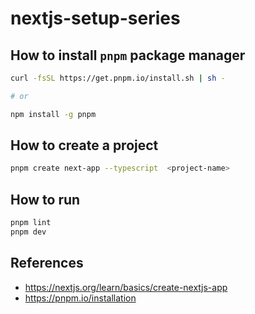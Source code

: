 # nextjs-setup-series

## How to install `pnpm` package manager

```bash
curl -fsSL https://get.pnpm.io/install.sh | sh -

# or

npm install -g pnpm
```

## How to create a project

```sh
pnpm create next-app --typescript  <project-name>
```

## How to run

```sh
pnpm lint
pnpm dev
```

## References

- <https://nextjs.org/learn/basics/create-nextjs-app>
- <https://pnpm.io/installation>
